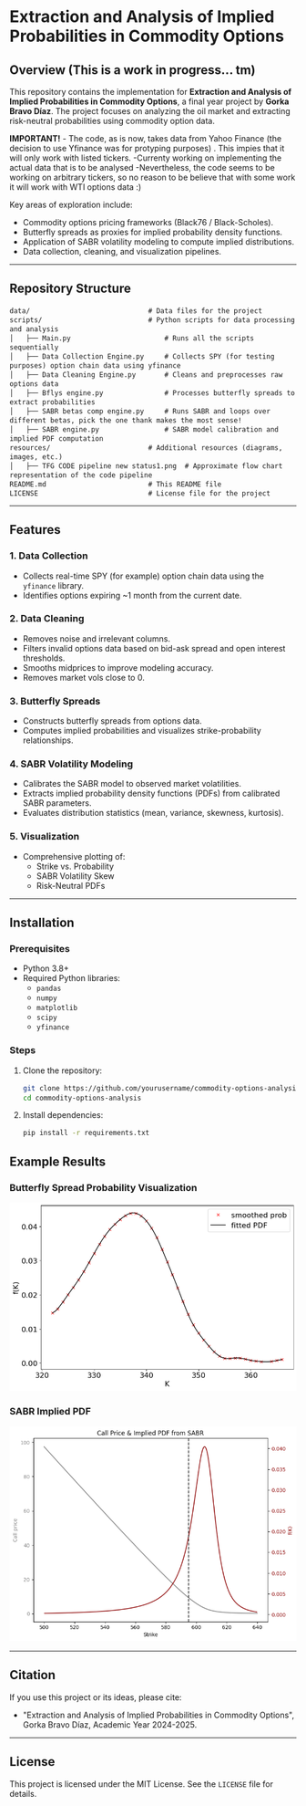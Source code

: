 # Extraction and Analysis of Implied Probabilities in Commodity Options

## Overview (This is a work in progress... tm)

This repository contains the implementation for **Extraction and Analysis of Implied Probabilities in Commodity Options**, a final year project by **Gorka Bravo Díaz**. The project focuses on analyzing the oil market and extracting risk-neutral probabilities using commodity option data. 

**IMPORTANT!** - The code, as is now, takes data from Yahoo Finance (the decision to use Yfinance was for protyping purposes) . This impies that it will only work with listed tickers. 
  -Currenty working on implementing the actual data that is to be analysed
  -Nevertheless, the code seems to be working on arbitrary tickers, so no reason to be believe that with some work it will work with WTI options data :)


Key areas of exploration include:
- Commodity options pricing frameworks (Black76  / Black-Scholes).
- Butterfly spreads as proxies for implied probability density functions.
- Application of SABR volatility modeling to compute implied distributions.
- Data collection, cleaning, and visualization pipelines.

---

## Repository Structure

```plaintext
data/                             # Data files for the project
scripts/                          # Python scripts for data processing and analysis
│   ├── Main.py                       # Runs all the scripts sequentially
│   ├── Data Collection Engine.py     # Collects SPY (for testing purposes) option chain data using yfinance
│   ├── Data Cleaning Engine.py       # Cleans and preprocesses raw options data
│   ├── Bflys engine.py               # Processes butterfly spreads to extract probabilities
│   ├── SABR betas comp engine.py     # Runs SABR and loops over different betas, pick the one thank makes the most sense!
│   ├── SABR engine.py                # SABR model calibration and implied PDF computation
resources/                        # Additional resources (diagrams, images, etc.)
│   ├── TFG CODE pipeline new status1.png  # Approximate flow chart representation of the code pipeline
README.md                         # This README file
LICENSE                           # License file for the project
```

---

## Features

### 1. **Data Collection**
- Collects real-time SPY (for example) option chain data using the `yfinance` library.
- Identifies options expiring ~1 month from the current date.

### 2. **Data Cleaning**
- Removes noise and irrelevant columns.
- Filters invalid options data based on bid-ask spread and open interest thresholds.
- Smooths midprices to improve modeling accuracy.
- Removes market vols close to 0.

### 3. **Butterfly Spreads**
- Constructs butterfly spreads from options data.
- Computes implied probabilities and visualizes strike-probability relationships.

### 4. **SABR Volatility Modeling**
- Calibrates the SABR model to observed market volatilities.
- Extracts implied probability density functions (PDFs) from calibrated SABR parameters.
- Evaluates distribution statistics (mean, variance, skewness, kurtosis).

### 5. **Visualization**
- Comprehensive plotting of:
  - Strike vs. Probability
  - SABR Volatility Skew
  - Risk-Neutral PDFs

---

## Installation

### Prerequisites
- Python 3.8+
- Required Python libraries:
  - `pandas`
  - `numpy`
  - `matplotlib`
  - `scipy`
  - `yfinance`

### Steps
1. Clone the repository:
   ```bash
   git clone https://github.com/yourusername/commodity-options-analysis.git
   cd commodity-options-analysis
   ```

2. Install dependencies:
     ```bash
     pip install -r requirements.txt
     ```
## Example Results

### Butterfly Spread Probability Visualization
![Example Butterfly Visualization](resources/Bfly_PDF.png)  


### SABR Implied PDF
![SABR PDF Visualization](resources/PDF_SABR.png)  


---

## Citation

If you use this project or its ideas, please cite:
- "Extraction and Analysis of Implied Probabilities in Commodity Options", Gorka Bravo Díaz, Academic Year 2024-2025.

---

## License

This project is licensed under the MIT License. See the `LICENSE` file for details.


